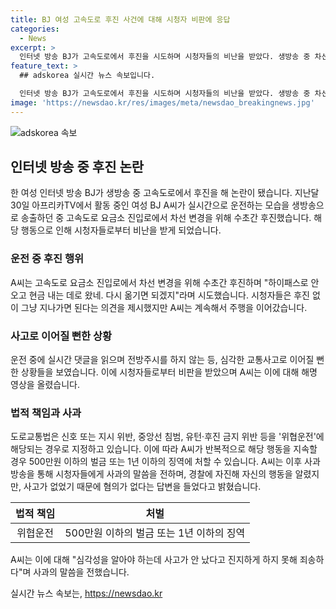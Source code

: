 ```yaml
---
title: BJ 여성 고속도로 후진 사건에 대해 시청자 비판에 응답
categories:
  - News
excerpt: >
  인터넷 방송 BJ가 고속도로에서 후진을 시도하며 시청자들의 비난을 받았다. 생방송 중 차선 변경을 위해 후진하는 모습을 보여 사고 위험을 초래할 뻔한 상황이었고, 시청자들의 비판을 받아 해명 영상과 사과 방송을 진행했다. 도로교통법에 따르면 이는 위협운전으로 500만원 이하의 벌금 또는 1년 이하의 징역이 부과될 수 있는 행위에 해당된다. A씨의 행동은 사전 주의가 부족하며 안전 운전에 대한 인식 부족을 보여주는 사례로 해야할 필요가 있다.
feature_text: >
  ## adskorea 실시간 뉴스 속보입니다.

  인터넷 방송 BJ가 고속도로에서 후진을 시도하며 시청자들의 비난을 받았다. 생방송 중 차선 변경을 위해 후진하는 모습을 보여 사고 위험을 초래할 뻔한 상황이었고, 시청자들의 비판을 받아 해명 영상과 사과 방송을 진행했다. 도로교통법에 따르면 이는 위협운전으로 500만원 이하의 벌금 또는 1년 이하의 징역이 부과될 수 있는 행위에 해당된다. A씨의 행동은 사전 주의가 부족하며 안전 운전에 대한 인식 부족을 보여주는 사례로 해야할 필요가 있다.
image: 'https://newsdao.kr/res/images/meta/newsdao_breakingnews.jpg'
---
```


<p><img src="https://newsdao.kr/res/images/meta/newsdao_breakingnews.jpg" alt="adskorea 속보" /></p>

<h2 data-ke-size="size26">인터넷 방송 중 후진 논란</h2>

<p data-ke-size="size16">한 여성 인터넷 방송 BJ가 생방송 중 고속도로에서 후진을 해 논란이 됐습니다. 지난달 30일 아프리카TV에서 활동 중인 여성 BJ A씨가 실시간으로 운전하는 모습을 생방송으로 송출하던 중 고속도로 요금소 진입로에서 차선 변경을 위해 수초간 후진했습니다. 해당 행동으로 인해 시청자들로부터 비난을 받게 되었습니다.</p>

<h3>운전 중 후진 행위</h3>

<p data-ke-size="size16">A씨는 고속도로 요금소 진입로에서 차선 변경을 위해 수초간 후진하며 "하이패스로 안 오고 현금 내는 데로 왔네. 다시 옮기면 되겠지"라며 시도했습니다. 시청자들은 후진 없이 그냥 지나가면 된다는 의견을 제시했지만 A씨는 계속해서 주행을 이어갔습니다.</p>

<h3>사고로 이어질 뻔한 상황</h3>

<p data-ke-size="size16">운전 중에 실시간 댓글을 읽으며 전방주시를 하지 않는 등, 심각한 교통사고로 이어질 뻔한 상황들을 보였습니다. 이에 시청자들로부터 비판을 받았으며 A씨는 이에 대해 해명 영상을 올렸습니다.</p>

<h3>법적 책임과 사과</h3>

<p data-ke-size="size16">도로교통법은 신호 또는 지시 위반, 중앙선 침범, 유턴·후진 금지 위반 등을 '위협운전'에 해당되는 경우로 지정하고 있습니다. 이에 따라 A씨가 반복적으로 해당 행동을 지속할 경우 500만원 이하의 벌금 또는 1년 이하의 징역에 처할 수 있습니다. A씨는 이후 사과 방송을 통해 시청자들에게 사과의 말씀을 전하며, 경찰에 자진해 자신의 행동을 알렸지만, 사고가 없었기 때문에 혐의가 없다는 답변을 들었다고 밝혔습니다.</p>

<table>
    <thead>
        <tr>
            <th style="text-align: center;">법적 책임</th>
            <th style="text-align: center;">처벌</th>
        </tr>
    </thead>
    <tbody>
        <tr>
            <td style="text-align: center;">위협운전</td>
            <td style="text-align: center;">500만원 이하의 벌금 또는 1년 이하의 징역</td>
        </tr>
    </tbody>
</table>

<p data-ke-size="size16">A씨는 이에 대해 "심각성을 알아야 하는데 사고가 안 났다고 진지하게 하지 못해 죄송하다"며 사과의 말씀을 전했습니다.</p>
실시간 뉴스 속보는, <a href="https://newsdao.kr" rel="dofollow">https://newsdao.kr</a>


